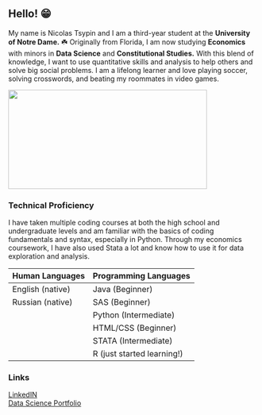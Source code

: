 ## Hello! 😁

My name is Nicolas Tsypin and I am a third-year student at the **University of Notre Dame.** ☘️ Originally from Florida, I am now studying **Economics** with minors in **Data Science** and **Constitutional Studies.** With this blend of knowledge, I want to use quantitative skills and analysis to help others and solve big social problems. I am a lifelong learner and love playing soccer, solving crosswords, and beating my roommates in video games. 

<img src="https://admissions.nd.edu/assets/328579/850x478/campus_aerial.jpg" width="400" height="200">

### Technical Proficiency

I have taken multiple coding courses at both the high school and undergraduate levels and am familiar with the basics of coding fundamentals and syntax, especially in Python. Through my economics coursework, I have also used Stata a lot and know how to use it for data exploration and analysis. 

| Human Languages | Programming Languages |
-------------------|-------------------------
|English (native)|Java (Beginner)|
|Russian (native)|SAS (Beginner)|
| |Python (Intermediate)|
| |HTML/CSS (Beginner)|
| |STATA (Intermediate)|
| |R (just started learning!)|

### Links 
[LinkedIN](www.linkedin.com/in/nicolastsypin)  
[Data Science Portfolio]()
<!--
**nicolastsypin/nicolastsypin** is a ✨ _special_ ✨ repository because its `README.md` (this file) appears on your GitHub profile.

Here are some ideas to get you started:

- 🔭 I’m currently working on my junior year at Notre Dame. 
- 🌱 I’m currently learning R and constitutional law. 
- 👯 I’m looking to collaborate on ...
- 🤔 I’m looking for help with ...
- 💬 Ask me about Pokemon
- 📫 How to reach me: ...
- 😄 Pronouns: ...
- ⚡ Fun fact: ...
-->
